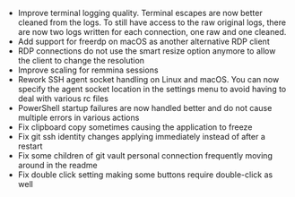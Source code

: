 - Improve terminal logging quality. Terminal escapes are now better cleaned from the logs. To still have access to the raw original logs, there are now two logs written for each connection, one raw and one cleaned.
- Add support for freerdp on macOS as another alternative RDP client
- RDP connections do not use the smart resize option anymore to allow the client to change the resolution
- Improve scaling for remmina sessions
- Rework SSH agent socket handling on Linux and macOS. You can now specify the agent socket location in the settings menu to avoid having to deal with various rc files
- PowerShell startup failures are now handled better and do not cause multiple errors in various actions
- Fix clipboard copy sometimes causing the application to freeze
- Fix git ssh identity changes applying immediately instead of after a restart
- Fix some children of git vault personal connection frequently moving around in the readme
- Fix double click setting making some buttons require double-click as well
